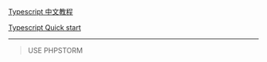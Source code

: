 [Typescript 中文教程](http://14ms.net/typescript-00-index/)

[Typescript Quick start](http://www.typescriptlang.org/docs/tutorial.html)

---
>USE PHPSTORM